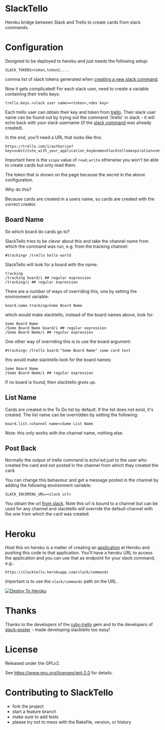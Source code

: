 SlackTello
===

Heroku bridge between Slack and Trello to create cards from slack commands.

Configuration
===

Designed to be deployed to heroku and just needs the following setup:

    SLACK_TOKENS=token,token2,...

comma list of slack tokens generated when [creating a new slack command](https://slack.zendesk.com/hc/en-us/articles/201259356-Using-slash-commands).

Now it gets complicated! For each slack user, need to create a variable
containing their trello keys:

    trello.keys.<slack user name>=<token>,<dev key>

Each trello user can obtain their key and token from [trello](http://www.trello.org/help.html). Their slack user name can be found out by trying out the
command '/trello' in slack - it will echo back with your slack username (if
the [slack command](https://slack.zendesk.com/hc/en-us/articles/201259356-Using-slash-commands) was already created).

In the end, you'll need a URL that looks like this:

    https://trello.com/1/authorize?key=substitute_with_your_application_key&name=Slacktello&expiration=never&response_type=token&scope=read,write

Important here is the ```scope``` value of ```read,write``` otherwise you
won't be able to create cards but only read them.

The token that is shown on the page because the secret in the above
configuration.

Why do this?

Because cards are created in a users name, so cards are created with the
correct creator.

Board Name
---

So which board do cards go to?

SlackTello tries to be clever about this and take the channel name from
which the command was run, e.g. from the tracking channel:

    #tracking> /trello hello world

SlackTello will look for a board with the name:

    tracking
    /tracking board/i ## regular expression
    /tracking/i ## regular expression

There are a number of ways of overriding this, one by setting the
environment variable:

    board.name.tracking=Some Board Name

which would make slacktello, instead of the board names above, look for:

    Some Board Name
    /Some Board Name board/i ## regular expression
    /Some Board Name/i ## regular expression

One other way of overriding this is to use the board argument:

    #tracking> /trello board:"Some Board Name" some card text

this would make slacktello look for the board names:

    Some Board Name
    /Some Board Name/i ## regular expression

If no board is found, then slacktello gives up.

List Name
---

Cards are created in the To Do list by default. If the list does not exist,
it's created. The list name can be overridden by setting the following:

    board.list.<channel name>=Some List Name

Note: this only works with the channel name, nothing else.

Post Back
---

Normally the output of trello command is echo'ed just to the user who created
the card and not posted in the channel from which they created the card.

You can change this behaviour and get a message posted in the channel by
adding the following environment variable:

    SLACK_INCOMING_URL=<slack url>

You obtain the url [from slack](https://api.slack.com/incoming-webhooks). Note this url is bound to a channel
but can be used for any channel and slacktello will override the default
channel with the one from which the card was created.

Heroku
===

Host this on heroku is a matter of creating an [application](https://www.heroku.com/features) at Heroku and
pushing this code to that application. You'll have a heroku URL to access
the application and you can use that as endpoint for your slack command, e.g.:

    https://slacktello.herokuapp.com/slack/commands

Important is to use the ```slack/commands``` path on the URL.

[![Deploy To Heroku](https://www.herokucdn.com/deploy/button.png)](https://heroku.com/deploy)

Thanks
===

Thanks to the developers of the [ruby-trello](https://rubygems.org/gems/ruby-trello) gem and to the developers of [slack-poster](https://rubygems.org/gems/slack-poster) - made developing slacktello too easy!

License
===

Released under the GPLv2.

See https://www.gnu.org/licenses/gpl-2.0 for details.

Contributing to SlackTello
===

* fork the project
* start a feature branch
* make sure to add tests
* please try not to mess with the Rakefile, version, or history
